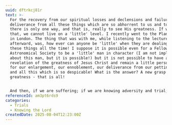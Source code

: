 ```yaml
---
uuid: dftrkcj81r
text: >-
  For the recovery from our spiritual losses and declensions and failures, and
  deliverance from all these things which are so abhorrent to us and to Him,
  there is only one way, and that is, really to see His greatness. If we do
  that, we cannot live on a 'little' level. I recently went to the Planetarium
  in London. The thing that was with me, while listening to the lecture, and
  afterward, was, how ever can anyone be 'little' when they are dealing with
  these things all the time! I suppose it is possible even for a Fellow of the
  Astronomical Society to be a 'little' man in character (I am not implying this
  about this man, but it is possible!) but it is not possible to have a
  revelation of the greatness of Jesus Christ and remain a little person! Oh,
  for our enlargement, our ennoblement, our deliverance from our pettinesses,
  and all this which is so despicable! What is the answer? A new grasp of His
  greatness - that is all!


  And then, if we are suffering; if we are knowing adversity and trial; if the clouds seem to be gathering, and increasing, how will we get through? Only by getting away, and asking, seeking, pursuing in prayer a new heart revelation, a new unveiling, of Jesus Christ, and that will surely do it.
referenceId: am3pt6rds9
categories:
  - Trials
  - Knowing the Lord
createdDate: 2025-08-04T12:23:00Z
---
```

